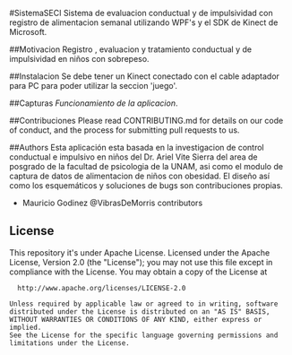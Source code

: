 #SistemaSECI
Sistema de evaluacion conductual y de impulsividad con registro de alimentacion semanal
utilizando WPF's y el SDK de Kinect de Microsoft.

##Motivacion
Registro , evaluacion y tratamiento conductual y de impulsividad en niños con sobrepeso.

##Instalacion
Se debe tener un Kinect conectado con el cable adaptador para PC para poder utilizar la seccion 'juego'.

##Capturas
*Funcionamiento de la aplicacion*.

##Contribuciones
Please read CONTRIBUTING.md for details on our code of conduct, and the process for submitting pull requests to us.

##Authors
Esta aplicación esta basada en la investigacion de control conductual e impulsivo en niños del Dr. Ariel Vite Sierra 
del area de posgrado de la facultad de psicologia de la UNAM, 
asi como el modulo de captura de datos de alimentacion de niños con obesidad. 
El diseño así como los esquemáticos y soluciones de bugs son contribuciones propias.
* Mauricio Godinez @VibrasDeMorris contributors

## License
This repository it's under Apache License. Licensed under the Apache License, Version 2.0 (the "License"); you may not use this file except in compliance with the License. You may obtain a copy of the License at
```
  http://www.apache.org/licenses/LICENSE-2.0

Unless required by applicable law or agreed to in writing, software
distributed under the License is distributed on an "AS IS" BASIS,  
WITHOUT WARRANTIES OR CONDITIONS OF ANY KIND, either express or implied.
See the License for the specific language governing permissions and
limitations under the License.
```
